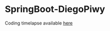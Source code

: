# SpringBoot-DiegoPiwy

Coding timelapse available [here](https://www.youtube.com/watch?v=RS8F49eUYkQ)
